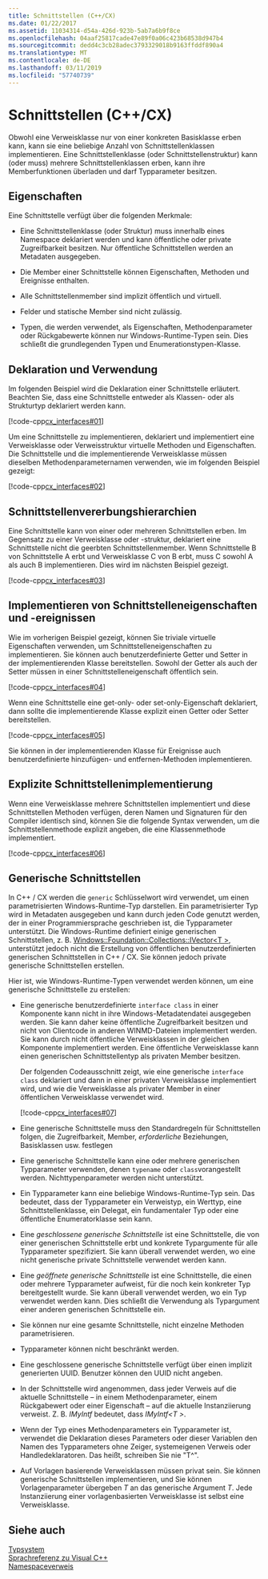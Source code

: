 ```yaml
---
title: Schnittstellen (C++/CX)
ms.date: 01/22/2017
ms.assetid: 11034314-d54a-426d-923b-5ab7a6b9f8ce
ms.openlocfilehash: 04aaf25817cade47e89f0a06c423b68538d947b4
ms.sourcegitcommit: dedd4c3cb28adec3793329018b9163ffddf890a4
ms.translationtype: MT
ms.contentlocale: de-DE
ms.lasthandoff: 03/11/2019
ms.locfileid: "57740739"
---
```

# <a name="interfaces-ccx"></a>Schnittstellen (C++/CX)

Obwohl eine Verweisklasse nur von einer konkreten Basisklasse erben kann, kann sie eine beliebige Anzahl von Schnittstellenklassen implementieren. Eine Schnittstellenklasse (oder Schnittstellenstruktur) kann (oder muss) mehrere Schnittstellenklassen erben, kann ihre Memberfunktionen überladen und darf Typparameter besitzen.

## <a name="characteristics"></a>Eigenschaften

Eine Schnittstelle verfügt über die folgenden Merkmale:

- Eine Schnittstellenklasse (oder Struktur) muss innerhalb eines Namespace deklariert werden und kann öffentliche oder private Zugreifbarkeit besitzen. Nur öffentliche Schnittstellen werden an Metadaten ausgegeben.

- Die Member einer Schnittstelle können Eigenschaften, Methoden und Ereignisse enthalten.

- Alle Schnittstellenmember sind implizit öffentlich und virtuell.

- Felder und statische Member sind nicht zulässig.

- Typen, die werden verwendet, als Eigenschaften, Methodenparameter oder Rückgabewerte können nur Windows-Runtime-Typen sein. Dies schließt die grundlegenden Typen und Enumerationstypen-Klasse.

## <a name="declaration-and-usage"></a>Deklaration und Verwendung

Im folgenden Beispiel wird die Deklaration einer Schnittstelle erläutert. Beachten Sie, dass eine Schnittstelle entweder als Klassen- oder als Strukturtyp deklariert werden kann.

[!code-cpp[cx_interfaces#01](../cppcx/codesnippet/CPP/interfacestest/class1.h#01)]

Um eine Schnittstelle zu implementieren, deklariert und implementiert eine Verweisklasse oder Verweisstruktur virtuelle Methoden und Eigenschaften. Die Schnittstelle und die implementierende Verweisklasse müssen dieselben Methodenparameternamen verwenden, wie im folgenden Beispiel gezeigt:

[!code-cpp[cx_interfaces#02](../cppcx/codesnippet/CPP/interfacestest/class1.h#02)]

## <a name="interface-inheritance-hierarchies"></a>Schnittstellenvererbungshierarchien

Eine Schnittstelle kann von einer oder mehreren Schnittstellen erben. Im Gegensatz zu einer Verweisklasse oder -struktur, deklariert eine Schnittstelle nicht die geerbten Schnittstellenmember. Wenn Schnittstelle B von Schnittstelle A erbt und Verweisklasse C von B erbt, muss C sowohl A als auch B implementieren. Dies wird im nächsten Beispiel gezeigt.

[!code-cpp[cx_interfaces#03](../cppcx/codesnippet/CPP/interfacestest/class1.h#03)]

## <a name="implementing-interface-properties-and-events"></a>Implementieren von Schnittstelleneigenschaften und -ereignissen

Wie im vorherigen Beispiel gezeigt, können Sie triviale virtuelle Eigenschaften verwenden, um Schnittstelleneigenschaften zu implementieren. Sie können auch benutzerdefinierte Getter und Setter in der implementierenden Klasse bereitstellen.  Sowohl der Getter als auch der Setter müssen in einer Schnittstelleneigenschaft öffentlich sein.

[!code-cpp[cx_interfaces#04](../cppcx/codesnippet/CPP/interfacestest/class1.h#04)]

Wenn eine Schnittstelle eine get-only- oder set-only-Eigenschaft deklariert, dann sollte die implementierende Klasse explizit einen Getter oder Setter bereitstellen.

[!code-cpp[cx_interfaces#05](../cppcx/codesnippet/CPP/interfacestest/class1.h#05)]

Sie können in der implementierenden Klasse für Ereignisse auch benutzerdefinierte hinzufügen- und entfernen-Methoden implementieren.

## <a name="explicit-interface-implementation"></a>Explizite Schnittstellenimplementierung

Wenn eine Verweisklasse mehrere Schnittstellen implementiert und diese Schnittstellen Methoden verfügen, deren Namen und Signaturen für den Compiler identisch sind, können Sie die folgende Syntax verwenden, um die Schnittstellenmethode explizit angeben, die eine Klassenmethode implementiert.

[!code-cpp[cx_interfaces#06](../cppcx/codesnippet/CPP/interfacestest/class1.h#06)]

## <a name="generic-interfaces"></a>Generische Schnittstellen

In C++ / CX werden die `generic` Schlüsselwort wird verwendet, um einen parametrisierten Windows-Runtime-Typ darstellen. Ein parametrisierter Typ wird in Metadaten ausgegeben und kann durch jeden Code genutzt werden, der in einer Programmiersprache geschrieben ist, die Typparameter unterstützt. Die Windows-Runtime definiert einige generischen Schnittstellen, z. B. [Windows::Foundation::Collections::IVector\<T >](Windows::Foundation::Collections::IVector), unterstützt jedoch nicht die Erstellung von öffentlichen benutzerdefinierten generischen Schnittstellen in C++ / CX. Sie können jedoch private generische Schnittstellen erstellen.

Hier ist, wie Windows-Runtime-Typen verwendet werden können, um eine generische Schnittstelle zu erstellen:

- Eine generische benutzerdefinierte `interface class` in einer Komponente kann nicht in ihre Windows-Metadatendatei ausgegeben werden. Sie kann daher keine öffentliche Zugreifbarkeit besitzen und nicht von Clientcode in anderen WINMD-Dateien implementiert werden. Sie kann durch nicht öffentliche Verweisklassen in der gleichen Komponente implementiert werden. Eine öffentliche Verweisklasse kann einen generischen Schnittstellentyp als privaten Member besitzen.

   Der folgenden Codeausschnitt zeigt, wie eine generische `interface class` deklariert und dann in einer privaten Verweisklasse implementiert wird, und wie die Verweisklasse als privater Member in einer öffentlichen Verweisklasse verwendet wird.

   [!code-cpp[cx_interfaces#07](../cppcx/codesnippet/CPP/interfacestest/class1.h#07)]

- Eine generische Schnittstelle muss den Standardregeln für Schnittstellen folgen, die Zugreifbarkeit, Member, *erforderliche* Beziehungen, Basisklassen usw. festlegen

- Eine generische Schnittstelle kann eine oder mehrere generischen Typparameter verwenden, denen `typename` oder `class`vorangestellt werden. Nichttypenparameter werden nicht unterstützt.

- Ein Typparameter kann eine beliebige Windows-Runtime-Typ sein. Das bedeutet, dass der Typparameter ein Verweistyp, ein Werttyp, eine Schnittstellenklasse, ein Delegat, ein fundamentaler Typ oder eine öffentliche Enumeratorklasse sein kann.

- Eine *geschlossene generische Schnittstelle* ist eine Schnittstelle, die von einer generischen Schnittstelle erbt und konkrete Typargumente für alle Typparameter spezifiziert. Sie kann überall verwendet werden, wo eine nicht generische private Schnittstelle verwendet werden kann.

- Eine *geöffnete generische Schnittstelle* ist eine Schnittstelle, die einen oder mehrere Typparameter aufweist, für die noch kein konkreter Typ bereitgestellt wurde. Sie kann überall verwendet werden, wo ein Typ verwendet werden kann. Dies schließt die Verwendung als Typargument einer anderen generischen Schnittstelle ein.

- Sie können nur eine gesamte Schnittstelle, nicht einzelne Methoden parametrisieren.

- Typparameter können nicht beschränkt werden.

- Eine geschlossene generische Schnittstelle verfügt über einen implizit generierten UUID. Benutzer können den UUID nicht angeben.

- In der Schnittstelle wird angenommen, dass jeder Verweis auf die aktuelle Schnittstelle – in einem Methodenparameter, einem Rückgabewert oder einer Eigenschaft – auf die aktuelle Instanziierung verweist. Z. B. *IMyIntf* bedeutet, dass *IMyIntf\<T >*.

- Wenn der Typ eines Methodenparameters ein Typparameter ist, verwendet die Deklaration dieses Parameters oder dieser Variablen den Namen des Typparameters ohne Zeiger, systemeigenen Verweis oder Handledeklaratoren. Das heißt, schreiben Sie nie "T^".

- Auf Vorlagen basierende Verweisklassen müssen privat sein. Sie können generische Schnittstellen implementieren, und Sie können Vorlagenparameter übergeben *T* an das generische Argument *T*. Jede Instanziierung einer vorlagenbasierten Verweisklasse ist selbst eine Verweisklasse.

## <a name="see-also"></a>Siehe auch

[Typsystem](../cppcx/type-system-c-cx.md)<br/>
[Sprachreferenz zu Visual C++](../cppcx/visual-c-language-reference-c-cx.md)<br/>
[Namespaceverweis](../cppcx/namespaces-reference-c-cx.md)
